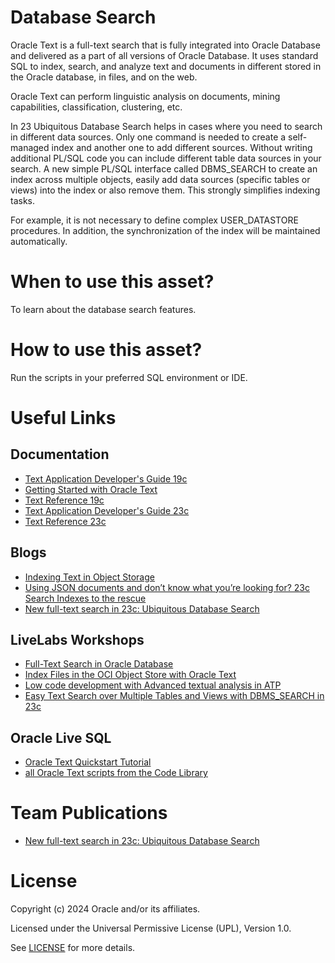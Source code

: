 # Database Search

Oracle Text is a full-text search that is fully integrated into Oracle Database and delivered as a part of all versions of Oracle Database. It uses standard SQL to index, search, and analyze text and documents in different stored in the Oracle database, in files, and on the web. 

Oracle Text can perform linguistic analysis on documents, mining capabilities, classification, clustering, etc.

In 23 Ubiquitous Database Search helps in cases where you need to search in different data sources. Only one command is needed to create a self-managed index and another one to add different sources. Without writing additional PL/SQL code you can include different table data sources in your search. A new simple PL/SQL interface called DBMS_SEARCH to create an index across multiple objects, easily add data sources (specific tables or views) into the index or also remove them. This strongly simplifies indexing tasks. 

For example, it is not necessary to define complex USER_DATASTORE procedures. In addition, the synchronization of the index will be maintained automatically.

# When to use this asset?

To learn about the database search features.

# How to use this asset?

Run the scripts in your preferred SQL environment or IDE.

# Useful Links

## Documentation  
 
- [Text Application Developer's Guide 19c](https://docs.oracle.com/en/database/oracle/oracle-database/19/ccapp/index.html)
- [Getting Started with Oracle Text](https://docs.oracle.com/en/database/oracle/oracle-database/19/ccapp/getting-started-with-oracle-text.html#GUID-D954F00B-1019-475A-ACD6-82E32DE8773B)
- [Text Reference 19c](https://docs.oracle.com/en/database/oracle/oracle-database/19/ccref/index.html)
- [Text Application Developer's Guide 23c](https://docs.oracle.com/en/database/oracle/oracle-database/23/ccapp/index.html)
- [Text Reference 23c](https://docs.oracle.com/en/database/oracle/oracle-database/23/ccref/index.html)

## Blogs

- [Indexing Text in Object Storage](https://blogs.oracle.com/datawarehousing/post/indexing-text-object-storage)
- [Using JSON documents and don’t know what you’re looking for? 23c Search Indexes to the rescue](https://blogs.oracle.com/database/post/23c-search-index)
- [New full-text search in 23c: Ubiquitous Database Search](https://blogs.oracle.com/coretec/post/ubiquitous-database-search-in-23c)

## LiveLabs Workshops

- [Full-Text Search in Oracle Database](https://apexapps.oracle.com/pls/apex/r/dbpm/livelabs/view-workshop?wid=3286&clear=RR,180&session=108664404207439)
- [Index Files in the OCI Object Store with Oracle Text](https://apexapps.oracle.com/pls/apex/r/dbpm/livelabs/view-workshop?wid=3537&clear=RR,180&session=113661389345021)
- [Low code development with Advanced textual analysis in ATP](https://apexapps.oracle.com/pls/apex/f?p=133:100:113661389345021::::SEARCH:Oracle+Text)
- [Easy Text Search over Multiple Tables and Views with DBMS_SEARCH in 23c](https://apexapps.oracle.com/pls/apex/r/dbpm/livelabs/view-workshop?wid=3721&clear=RR,180&session=10138919379439)
  
## Oracle Live SQL

- [Oracle Text Quickstart Tutorial](https://livesql.oracle.com/apex/livesql/file/tutorial_IHF3DMUBR01852DBZFYKUZF3Q.html)
- [all Oracle Text scripts from the Code Library](https://livesql.oracle.com/apex/f?p=590:49::::RP,49:P49_SEARCH:Oracle%20text)

# Team Publications

- [New full-text search in 23c: Ubiquitous Database Search](https://blogs.oracle.com/coretec/post/ubiquitous-database-search-in-23c)

# License

Copyright (c) 2024 Oracle and/or its affiliates.

Licensed under the Universal Permissive License (UPL), Version 1.0.

See [LICENSE](https://github.com/oracle-devrel/technology-engineering/blob/main/LICENSE) for more details.
